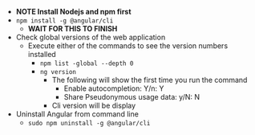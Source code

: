 * **NOTE Install Nodejs and npm first**
* `npm install -g @angular/cli`
  * **WAIT FOR THIS TO FINISH**
* Check global versions of the web application
  * Execute either of the commands to see the version numbers installed
    * `npm list -global --depth 0`
    * `ng version`
      * The following will show the first time you run the command
        * Enable autocompletion: Y/n: Y
        * Share Pseudonymous usage data: y/N: N
      * Cli version will be display
* Uninstall Angular from command line
  * `sudo npm uninstall -g @angular/cli`
